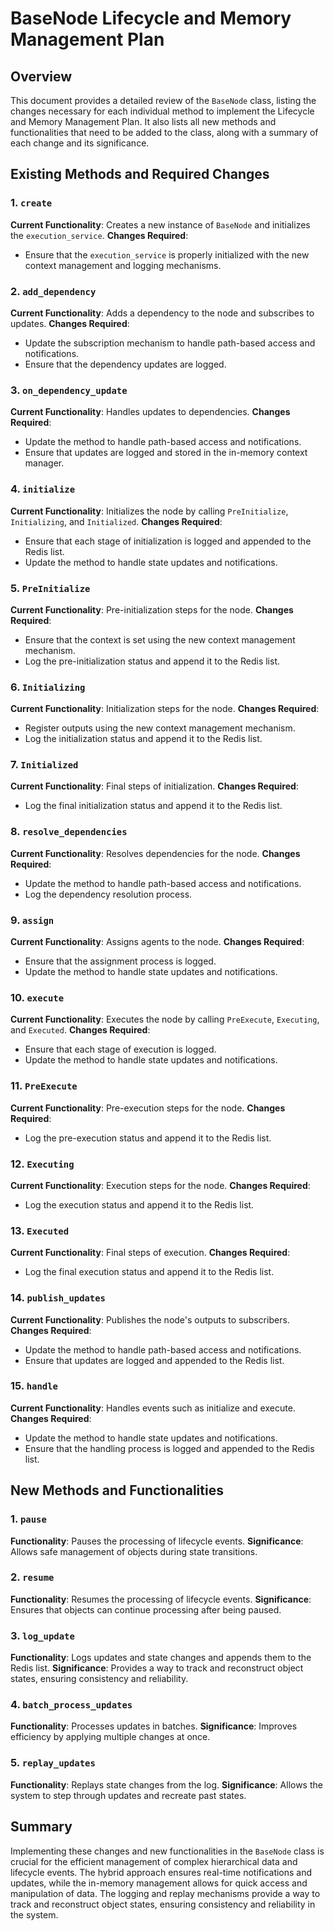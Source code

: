 # BaseNode Lifecycle and Memory Management Plan

## Overview
This document provides a detailed review of the `BaseNode` class, listing the changes necessary for each individual method to implement the Lifecycle and Memory Management Plan. It also lists all new methods and functionalities that need to be added to the class, along with a summary of each change and its significance.

## Existing Methods and Required Changes

### 1. `create`
**Current Functionality**: Creates a new instance of `BaseNode` and initializes the `execution_service`.
**Changes Required**:
- Ensure that the `execution_service` is properly initialized with the new context management and logging mechanisms.

### 2. `add_dependency`
**Current Functionality**: Adds a dependency to the node and subscribes to updates.
**Changes Required**:
- Update the subscription mechanism to handle path-based access and notifications.
- Ensure that the dependency updates are logged.

### 3. `on_dependency_update`
**Current Functionality**: Handles updates to dependencies.
**Changes Required**:
- Update the method to handle path-based access and notifications.
- Ensure that updates are logged and stored in the in-memory context manager.

### 4. `initialize`
**Current Functionality**: Initializes the node by calling `PreInitialize`, `Initializing`, and `Initialized`.
**Changes Required**:
- Ensure that each stage of initialization is logged and appended to the Redis list.
- Update the method to handle state updates and notifications.

### 5. `PreInitialize`
**Current Functionality**: Pre-initialization steps for the node.
**Changes Required**:
- Ensure that the context is set using the new context management mechanism.
- Log the pre-initialization status and append it to the Redis list.

### 6. `Initializing`
**Current Functionality**: Initialization steps for the node.
**Changes Required**:
- Register outputs using the new context management mechanism.
- Log the initialization status and append it to the Redis list.

### 7. `Initialized`
**Current Functionality**: Final steps of initialization.
**Changes Required**:
- Log the final initialization status and append it to the Redis list.

### 8. `resolve_dependencies`
**Current Functionality**: Resolves dependencies for the node.
**Changes Required**:
- Update the method to handle path-based access and notifications.
- Log the dependency resolution process.

### 9. `assign`
**Current Functionality**: Assigns agents to the node.
**Changes Required**:
- Ensure that the assignment process is logged.
- Update the method to handle state updates and notifications.

### 10. `execute`
**Current Functionality**: Executes the node by calling `PreExecute`, `Executing`, and `Executed`.
**Changes Required**:
- Ensure that each stage of execution is logged.
- Update the method to handle state updates and notifications.

### 11. `PreExecute`
**Current Functionality**: Pre-execution steps for the node.
**Changes Required**:
- Log the pre-execution status and append it to the Redis list.

### 12. `Executing`
**Current Functionality**: Execution steps for the node.
**Changes Required**:
- Log the execution status and append it to the Redis list.

### 13. `Executed`
**Current Functionality**: Final steps of execution.
**Changes Required**:
- Log the final execution status and append it to the Redis list.

### 14. `publish_updates`
**Current Functionality**: Publishes the node's outputs to subscribers.
**Changes Required**:
- Update the method to handle path-based access and notifications.
- Ensure that updates are logged and appended to the Redis list.

### 15. `handle`
**Current Functionality**: Handles events such as initialize and execute.
**Changes Required**:
- Update the method to handle state updates and notifications.
- Ensure that the handling process is logged and appended to the Redis list.

## New Methods and Functionalities

### 1. `pause`
**Functionality**: Pauses the processing of lifecycle events.
**Significance**: Allows safe management of objects during state transitions.

### 2. `resume`
**Functionality**: Resumes the processing of lifecycle events.
**Significance**: Ensures that objects can continue processing after being paused.

### 3. `log_update`
**Functionality**: Logs updates and state changes and appends them to the Redis list.
**Significance**: Provides a way to track and reconstruct object states, ensuring consistency and reliability.

### 4. `batch_process_updates`
**Functionality**: Processes updates in batches.
**Significance**: Improves efficiency by applying multiple changes at once.

### 5. `replay_updates`
**Functionality**: Replays state changes from the log.
**Significance**: Allows the system to step through updates and recreate past states.

## Summary
Implementing these changes and new functionalities in the `BaseNode` class is crucial for the efficient management of complex hierarchical data and lifecycle events. The hybrid approach ensures real-time notifications and updates, while the in-memory management allows for quick access and manipulation of data. The logging and replay mechanisms provide a way to track and reconstruct object states, ensuring consistency and reliability in the system.
